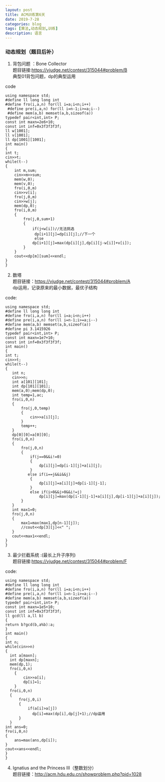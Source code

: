```yaml
---
layout: post
title: ACM训练第6天
date: 2019-7-28
categories: blog
tags: [算法,动态规划,训练]
description: 语言
---
```


### 动态规划（题目后补）
1. 背包问题 ：Bone Collector <br/>
题目链接:<https://vjudge.net/contest/315044#problem/B><br/>
典型01背包问题，dp的典型运用<br>

code
  
    using namespace std;
    #define ll long long int
    #define fro(i,a,n) for(ll i=a;i<n;i++)
     #define pre(i,a,n) for(ll i=n-1;i>=a;i--)
     #define mem(a,b) memset(a,b,sizeof(a))
    typedef pair<int,int> P;
    const int maxn=2e6+10;
    const int inf=0x3f3f3f3f;
    ll w[1001];
    ll v[1001];
    ll dp[1001][1001];
    int main()
    {
    int t;
    cin>>t;
    while(t--)
    {
        int m,sum;
        cin>>m>>sum;
        mem(w,0);
        mem(v,0);
        fro(i,0,m)
        cin>>v[i];
        fro(j,0,m)
        cin>>w[j];
        mem(dp,0);
        fro(i,0,m)
        {
            fro(j,0,sum+1)
            {
                if(j<w[i])//无法挑选
                 dp[i+1][j]=dp[i][j];//下一个
                 else
                dp[i+1][j]=max(dp[i][j],dp[i][j-w[i]]+v[i]);
            }
        }
        cout<<dp[m][sum]<<endl;
    }
    }
2. 数塔 <br/>
题目链接：<https://vjudge.net/contest/315044#problem/A><br/>
dp运用，记录原来的最小数据，最优子结构

code:

    using namespace std;
    #define ll long long int
    #define fro(i,a,n) for(ll i=a;i<n;i++)
    #define pre(i,a,n) for(ll i=n-1;i>=a;i--)
    #define mem(a,b) memset(a,b,sizeof(a))
    #define pi 3.1415926
    typedef pair<int,int> P;
    const int maxn=1e7+10;
    const int inf=0x3f3f3f3f;
    int main()
    {
    int t;
    cin>>t;
    while(t--)
    {
       int n;
       cin>>n;
       int a[101][101];
       int dp[101][101];
       mem(a,0);mem(dp,0);
       int temp=1,ac;
       fro(i,0,n)
       {
           fro(j,0,temp)
           {
               cin>>a[i][j];
           }
           temp++;
       }
       dp[0][0]=a[0][0];
       fro(i,0,n)
       {
           fro(j,0,n)
           {
               if(j==0&&i!=0)
               {
                   dp[i][j]=dp[i-1][j]+a[i][j];
               }
              else if(i==j&&i&&j)
               {
                   dp[i][j]=a[i][j]+dp[i-1][j-1];
               }
               else if(i>0&&j>0&&i!=j)
                   dp[i][j]=max(dp[i-1][j-1]+a[i][j],dp[i-1][j]+a[i][j]);
           }
       }
       int max1=0;
       fro(j,0,n)
       {
           max1=max(max1,dp[n-1][j]);
           //cout<<dp[3][j]<<" ";
       }
       cout<<max1<<endl;
    }
    }
3. 最少拦截系统 :(最长上升子序列)<br/>
题目链接:<https://vjudge.net/contest/315044#problem/F><br/>

code:

    using namespace std;
    #define ll long long int
    #define fro(i,a,n) for(ll i=a;i<n;i++)
    #define pre(i,a,n) for(ll i=n-1;i>=a;i--)
    #define mem(a,b) memset(a,b,sizeof(a))
    typedef pair<int,int> P;
    const int maxn=1e5+10;
    const int inf=0x3f3f3f3f;
    ll gcd(ll a,ll b)
    {
    return b?gcd(b,a%b):a;
    }
    int main()
    {
    int n;
    while(cin>>n)
    {
      int a[maxn];
      int dp[maxn];
      mem(dp,1);
      fro(i,0,n)
        {
            cin>>a[i];
            dp[i]=1;
        }
      fro(i,0,n)
      {
          fro(j,0,i)
          {
              if(a[i]>a[j])
                dp[i]=max(dp[i],dp[j]+1);//dp运用
          }
      }
    int ans=0;
    fro(i,0,n)
    {
        ans=max(ans,dp[i]);
    }
    cout<<ans<<endl;
    }
    }
4. Ignatius and the Princess III（整数划分）<br/>
题目链接：<http://acm.hdu.edu.cn/showproblem.php?pid=1028><br/>












